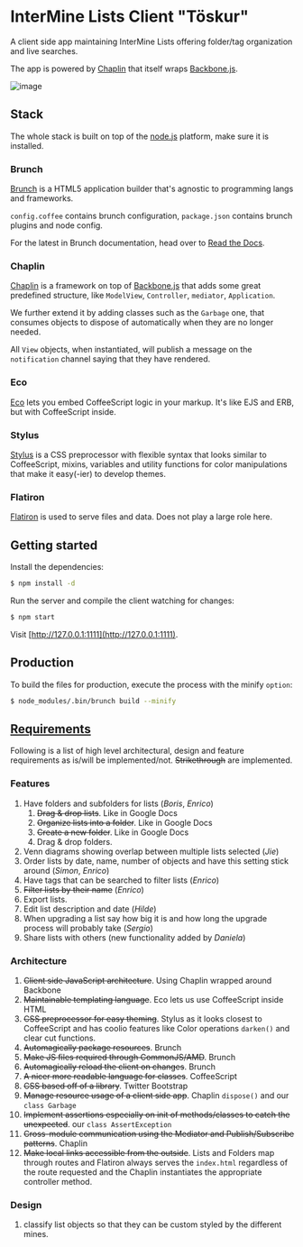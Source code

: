 # InterMine Lists Client "Töskur"

A client side app maintaining InterMine Lists offering folder/tag organization and live searches.

The app is powered by [Chaplin](https://github.com/chaplinjs/chaplin) that itself wraps [Backbone.js](http://documentcloud.github.com/backbone/).

![image](https://github.com/radekstepan/intermine-lists-client/raw/master/example.png)

## Stack

The whole stack is built on top of the [node.js](http://nodejs.org/) platform, make sure it is installed.

### Brunch
[Brunch](http://brunch.io/) is a HTML5 application builder that's agnostic to programming langs and frameworks.

`config.coffee` contains brunch configuration, `package.json` contains brunch plugins and node config.

For the latest in Brunch documentation, head over to [Read the Docs](http://brunch.readthedocs.org/en/latest/).

### Chaplin
[Chaplin](https://github.com/chaplinjs/chaplin) is a framework on top of [Backbone.js](http://backbonejs.org/) that adds some great predefined structure, like `ModelView`, `Controller`, `mediator`, `Application`.

We further extend it by adding classes such as the `Garbage` one, that consumes objects to dispose of automatically when they are no longer needed.

All `View` objects, when instantiated, will publish a message on the `notification` channel saying that they have rendered.

### Eco
[Eco](https://github.com/sstephenson/eco/) lets you embed CoffeeScript logic in your markup. It's like EJS and ERB, but with CoffeeScript inside.

### Stylus
[Stylus](http://learnboost.github.com/stylus/) is a CSS preprocessor with flexible syntax that looks similar to CoffeeScript, mixins, variables and utility functions for color manipulations that make it easy(-ier) to develop themes.

### Flatiron
[Flatiron](http://flatironjs.org/) is used to serve files and data. Does not play a large role here.

## Getting started

Install the dependencies:

```bash
$ npm install -d
```

Run the server and compile the client watching for changes:

```bash
$ npm start
```

Visit [http://127.0.0.1:1111](http://127.0.0.1:1111).

## Production

To build the files for production, execute the process with the minify `option`:

```bash
$ node_modules/.bin/brunch build --minify
```

## [Requirements](https://github.com/radekstepan/intermine-lists-client/issues)

Following is a list of high level architectural, design and feature requirements as is/will be implemented/not. ~~Strikethrough~~ are implemented.

### Features

1. Have folders and subfolders for lists (*Boris*, *Enrico*)
    1. ~~Drag & drop lists~~. Like in Google Docs
    1. ~~Organize lists into a folder~~. Like in Google Docs
    1. ~~Create a new folder~~. Like in Google Docs
    1. Drag & drop folders.
1. Venn diagrams showing overlap between multiple lists selected (*Jie*)
1. Order lists by date, name, number of objects and have this setting stick around (*Simon*, *Enrico*)
1. Have tags that can be searched to filter lists (*Enrico*)
1. ~~Filter lists by their name~~ (*Enrico*)
1. Export lists.
1. Edit list description and date (*Hilde*)
1. When upgrading a list say how big it is and how long the upgrade process will probably take (*Sergio*)
1. Share lists with others (new functionality added by *Daniela*)

### Architecture

1. ~~Client side JavaScript architecture~~. Using Chaplin wrapped around Backbone
1. ~~Maintainable templating language~~. Eco lets us use CoffeeScript inside HTML
1. ~~CSS preprocessor for easy theming~~. Stylus as it looks closest to CoffeeScript and has coolio features like Color operations `darken()` and clear cut functions.
1. ~~Automagically package resources~~. Brunch
1. ~~Make JS files required through CommonJS/AMD~~. Brunch
1. ~~Automagically reload the client on changes~~. Brunch
1. ~~A nicer more readable language for classes~~. CoffeeScript
1. ~~CSS based off of a library~~. Twitter Bootstrap
1. ~~Manage resource usage of a client side app~~. Chaplin `dispose()` and our `class Garbage`
1. ~~Implement assertions especially on init of methods/classes to catch the unexpected~~. our `class AssertException`
1. ~~Cross-module communication using the Mediator and Publish/Subscribe patterns~~. Chaplin
1. ~~Make local links accessible from the outside~~. Lists and Folders map through routes and Flatiron always serves the `index.html` regardless of the route requested and the Chaplin instantiates the appropriate controller method.

### Design

1. classify list objects so that they can be custom styled by the different mines.